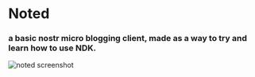 # Noted

### a basic nostr micro blogging client, made as a way to try and learn how to use NDK.

![noted screenshot](https://eventstr.xyz/noted.png)